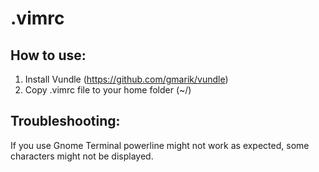 .vimrc
======

How to use:
-----------
1. Install Vundle (https://github.com/gmarik/vundle)
2. Copy .vimrc file to your home folder (~/)

Troubleshooting:
----------------
If you use Gnome Terminal powerline might not work as expected, some
characters might not be displayed.
